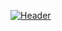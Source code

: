 [![Header](https://github.com/gulshanjakhon/gulshanjakhon/blob/c254a0b94bd9c06db4a5201b15b32105069c223d/github-header-image.png "Header")](#)

